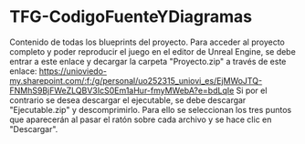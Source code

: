 # TFG-CodigoFuenteYDiagramas
Contenido de todas los blueprints del proyecto.
Para acceder al proyecto completo y poder reproducir el juego en el editor de Unreal Engine, se debe entrar a este enlace y decargar la carpeta "Proyecto.zip" a través de este enlace: https://unioviedo-my.sharepoint.com/:f:/g/personal/uo252315_uniovi_es/EjMWoJTQ-FNMhS9BjFWeZLQBV3IcS0Em1aHur-fmyMWebA?e=bdLqIe
Si por el contrario se desea descargar el ejecutable, se debe descargar "Ejecutable.zip" y descomprimirlo.
Para ello se seleccionan los tres puntos que aparecerán al pasar el ratón sobre cada archivo y se hace clic en "Descargar".
